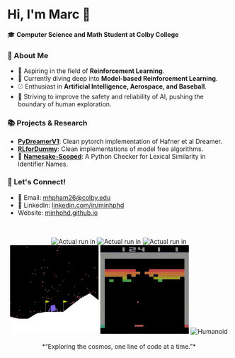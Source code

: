 # Hi, I'm Marc 👋

🎓 **Computer Science and Math Student at Colby College**



### 🌌 About Me
- 🚀 Aspiring in the field of **Reinforcement Learning**.
- 🔭 Currently diving deep into **Model-based Reinforcement Learning**.
- ⚾️ Enthusiast in **Artificial Intelligence, Aerospace, and Baseball**.
- 🌟 Striving to improve the safety and reliability of AI, pushing the boundary of human exploration.


### 📚 Projects & Research
- **[PyDreamerV1](https://github.com/minhphd/PyDreamerV1)**: Clean pytorch implementation of Hafner et al Dreamer.
- **[RLforDummy](https://github.com/minhphd/RLforDummy)**: Clean implementations of model free algorithms.
- 🌠 **[Namesake-Scoped](https://github.com/minhphd/Namesake-Scoped)**: A Python Checker for Lexical Similarity in Identifier Names.
  
### 📣 Let's Connect!
- 📧 Email: [mhpham26@colby.edu](mailto:mhpham26@colby.edu)
- 🔗 LinkedIn: [linkedin.com/in/minhphd](https://www.linkedin.com/in/minhphd)
- Website: [minhphd.github.io](https://minhphd.github.io)
<br/>
<br/>
<div align="center">
  <img src="https://github.com/minhphd/PyDreamerV1/blob/main/gif/boxing.gif" alt="Actual run in " width="200px" height="200px"/>
  <img src="https://github.com/minhphd/PyDreamerV1/blob/main/gif/pacman.gif" alt="Actual run in " width="200px" height="200px"/>
  <img src="https://github.com/minhphd/PyDreamerV1/blob/main/gif/walker.gif" alt="Actual run in " width="200px" height="200px"/>
</div>
<div align="center">
  <img src="https://github.com/minhphd/RLforDummy/blob/main/media/ppo.gif" alt="Dreamer Walker" width="200px" height="200px"/>
  <img src="https://github.com/minhphd/RLforDummy/blob/main/media/breakout.gif" alt="Breakout" width="200px" height="200px"/>
  <img src="https://github.com/minhphd/RLforDummy/blob/main/media/humanoid.gif" alt="Humanoid" width="200px" height="200px"/>
</div>

<br/>
<div align="center">
  *“Exploring the cosmos, one line of code at a time.”*
</div>
